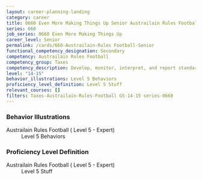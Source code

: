 ```yaml
---
layout: career-planning-landing
category: career
title: 0660 Even More Making Things Up Senior Austrailain Rules Football
series: 660
job_series: 0660 Even More Making Things Up
career_level: Senior
permalink: /cards/660-Austrailain-Rules Football-Senior
functional_competency_designation: Secondary
competency: Austrailain Rules Football
competency_group: Taxes
competency_description: Develop, monitor, interpret, and report standardized processes/operations to ensure transparency and compliance with financial statutory, regulatory, and leadership guidance with the intent of promoting effectiveness and accountability.
level: "14-15"
behavior_illustrations: Level 5 Behaviors
proficiency_level_definition: Level 5 Stuff
relevant_courses: []
filters: Taxes-Austrailain-Rules-Football GS-14-15 series-0660
---
```


<div class="desktop:grid-col-6 margin-y-205">
  <div class="border-top-05 bg-white padding-2 shadow-5 height-full members-hover border-1px border-gray-30 border-top-orange radius-lg">
    <h3>Behavior Illustrations</h3>
    <dl class="text-base"><dt>Austrailain Rules Football ( Level 5 - Expert)</dt><dd>Level 5 Behaviors</dd></dl>
  </div>
</div>
<div class="desktop:grid-col-6 margin-y-205">
  <div class="border-top-05 bg-white padding-2 shadow-5 height-full members-hover border-1px border-gray-30 border-top-orange radius-lg">
    <h3>Proficiency Level Definition</h3>
    <dl class="text-base"><dt>Austrailain Rules Football ( Level 5 - Expert)</dt><dd>Level 5 Stuff</dd></dl>
  </div>
</div>